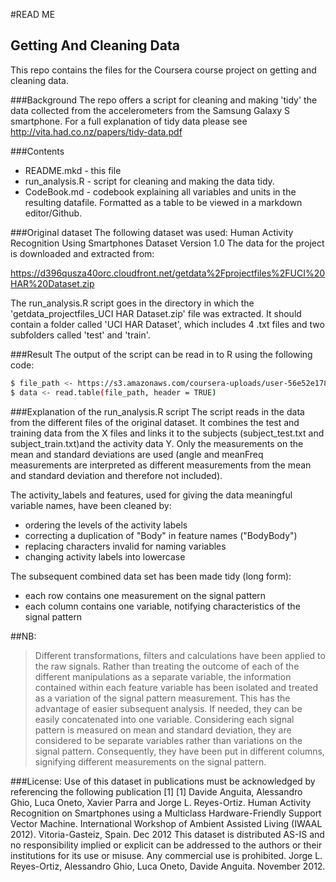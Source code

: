 #READ ME
## Getting And Cleaning Data
This repo contains the files for the Coursera course project on getting and cleaning data.

###Background
The repo offers a script for cleaning and making 'tidy' the data collected from the accelerometers from the Samsung Galaxy S smartphone.
For a full explanation of tidy data please see http://vita.had.co.nz/papers/tidy-data.pdf

###Contents
* README.mkd - this file
* run_analysis.R - script for cleaning and making the data tidy.
* CodeBook.md - codebook explaining all variables and units in the resulting datafile. Formatted as a table to be viewed in a markdown editor/Github.

###Original dataset
The following dataset was used: Human Activity Recognition Using Smartphones Dataset Version 1.0
The data for the project is downloaded and extracted from:

https://d396qusza40orc.cloudfront.net/getdata%2Fprojectfiles%2FUCI%20HAR%20Dataset.zip

The run_analysis.R script goes in the directory in which the 'getdata_projectfiles_UCI HAR Dataset.zip' file was extracted.
It should contain a folder called 'UCI HAR Dataset', which includes 4 .txt files and two subfolders called 'test' and 'train'.

###Result
The output of the script can be read in to R using the following code:
```sh
$ file_path <- https://s3.amazonaws.com/coursera-uploads/user-56e52e178e2396d80d76db5d/973497/asst-3/60e6f980a16b11e4a086eb6039ebc13c.txt
$ data <- read.table(file_path, header = TRUE)
```

###Explanation of the run_analysis.R script
The script reads in the data from the different files of the original dataset.
It combines the test and training data from the X files and links it to the subjects (subject_test.txt and subject_train.txt)and the activity data Y.
Only the measurements on the mean and standard deviations are used (angle and meanFreq measurements are interpreted as different measurements from the mean and
standard deviation and therefore not included).

The activity_labels and features, used for giving the data meaningful variable names, have been cleaned by:
- ordering the levels of the activity labels
- correcting a duplication of "Body" in feature names ("BodyBody")
- replacing characters invalid for naming variables
- changing activity labels into lowercase

The subsequent combined data set has been made tidy (long form):

- each row contains one measurement on the signal pattern
- each column contains one variable, notifying characteristics of the signal pattern

##NB:

> Different transformations, filters and calculations have been applied to the raw signals.
> Rather than treating the outcome of each of the different manipulations as a separate variable, the information contained within each feature variable has been isolated and treated as a variation of
> the signal pattern measurement. This has the advantage of easier subsequent analysis. If needed, they can be easily concatenated into one variable.
> Considering each signal pattern is measured on mean and standard deviation, they are considered to be separate variables rather than variations on the signal pattern.
> Consequently, they have been put in different columns, signifying different measurements on the signal pattern.

###License:
Use of this dataset in publications must be acknowledged by referencing the following publication [1] 
[1] Davide Anguita, Alessandro Ghio, Luca Oneto, Xavier Parra and Jorge L. Reyes-Ortiz. Human Activity Recognition on Smartphones using a Multiclass Hardware-Friendly Support Vector Machine. International Workshop of Ambient Assisted Living (IWAAL 2012). Vitoria-Gasteiz, Spain. Dec 2012
This dataset is distributed AS-IS and no responsibility implied or explicit can be addressed to the authors or their institutions for its use or misuse. Any commercial use is prohibited.
Jorge L. Reyes-Ortiz, Alessandro Ghio, Luca Oneto, Davide Anguita. November 2012.


